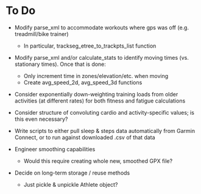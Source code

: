 # To Do

- Modify parse_xml to accommodate workouts where gps was off (e.g. treadmill/bike trainer)
    - In particular, trackseg_etree_to_trackpts_list function


- Modify parse_xml and/or calculate_stats to identify moving times (vs. stationary times). Once that is done:
    - Only increment time in zones/elevation/etc. when moving
    - Create avg_speed_2d, avg_speed_3d functions


- Consider exponentially down-weighting training loads from older activities (at different rates) for both fitness and fatigue calculations

- Consider structure of convoluting cardio and activity-specific values; is this even necessary?

- Write scripts to either pull sleep & steps data automatically from Garmin Connect, or to run against downloaded .csv of that data

- Engineer smoothing capabilities
    - Would this require creating whole new, smoothed GPX file?

- Decide on long-term storage / reuse methods
    - Just pickle & unpickle Athlete object?
